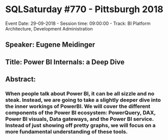 # SQLSaturday #770 - Pittsburgh 2018
Event Date: 29-09-2018 - Session time: 09:00:00 - Track: BI Platform Architecture, Development  Administration
## Speaker: Eugene Meidinger
## Title: Power BI Internals: a Deep Dive
## Abstract:
### When people talk about Power BI, it can be all sizzle and no steak. Instead, we are going to take a slightly deeper dive into the inner workings of PowerBI. We will cover the different components of the Power BI ecosystem: PowerQuery, DAX, Power BI visuals, Data gateways, and the Power BI service. Instead of just showing off pretty graphs, we will focus on a more fundamental understanding of these tools.
